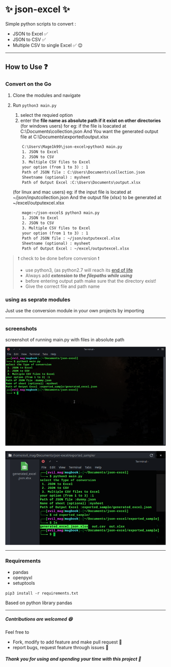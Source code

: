 # :sparkles: json-excel :sparkles:
Simple python scripts to convert :
* JSON to Excel :white_check_mark:
* JSON to CSV :white_check_mark:
* Multiple CSV to single Excel :white_check_mark:
:relieved: 
----

## How to Use :question: ##

### Convert on the Go ###

1. Clone the modules and navigate

2. Run `python3 main.py `
    1. select the requied option 
    2. enter the **file name as absolute path if it exist on other directories**
    (for windows users)
    for eg: 
    if the file is loacated at C:\Documents\collection.json
    And You want the generated output file at C:\Documents\exported\output.xlsx
      ```
          C:\Users\Mage1k99\json-excel>python3 main.py
          1. JSON to Excel
          2. JSON to CSV
          3. Multiple CSV files to Excel
          your option (from 1 to 3) : 1
          Path of JSON file : C:\Users\Documents\collection.json
          Sheetname (optional) : mysheet
          Path of Output Excel :C:\Users\Documents\output.xlsx 
      ```
      (for linux and mac users)
      eg:
      if the input file is located at ~/json/inputcollection.json
      And the output file (xlsx) to be generated at ~/excel/outputexcel.xlsx
      ```
          mage:~/json-excel$ python3 main.py
          1. JSON to Excel
          2. JSON to CSV
          3. Multiple CSV files to Excel
          your option (from 1 to 3) : 1
          Path of JSON file : ~/json/outputexcel.xlsx
          Sheetname (optional) : mysheet
          Path of Output Excel : ~/excel/outputexcel.xlsx 
      ```
> :exclamation: check to be done before conversion :exclamation:
  > * use python3, (as python2.7 will reach its [end of life](https://pythonclock.org)
  > * Always add ___extension to the filepaths while using___ 
  > * before entering output path make sure that the directory exist!
  > * Give the correct file and path name

### using as seprate modules ###

Just use the conversion module in your own projects by importing

----

### screenshots ###
screenshot of running main.py with files in absolute path

![screenshot of running main.py](https://github.com/mage1k99/image_hostingRepo/blob/master/json-excel_asserts/Screenshot.png "Screenshot of running main.py")

![screenshot of genrated output from main.py](https://github.com/mage1k99/image_hostingRepo/blob/master/json-excel_asserts/generated_output.png "screenshot of output")

----
### Requirements ###

* pandas
* openpyxl
* setuptools

`pip3 install -r requirements.txt`

 Based on python library pandas
 
 ----
 ##### Contributions are welcomed :smile:  ####
 
 Feel free to 
 * Fork, modify to add feature and make pull request :clap:
 * report bugs, request feature through issues :clap:
 
 ##### Thank you for using and spending your time with this project :sparkling_heart: #####